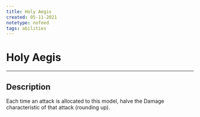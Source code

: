```yaml
---
title: Holy Aegis
created: 05-11-2021
notetype: nofeed
tags: abilities
---
```


# Holy Aegis

---

## Description

Each time an attack is allocated to this model, halve the Damage characteristic of that attack (rounding up).